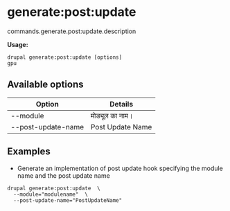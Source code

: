 # generate:post:update
commands.generate.post:update.description

**Usage:**
```
drupal generate:post:update [options]
gpu
```

## Available options
Option | Details
-------|-------------
--module | मोड्यूल का नाम।
--post-update-name | Post Update Name

## Examples
* Generate an implementation of post update hook specifying the module name and the post update name
```
drupal generate:post:update  \
  --module="modulename"  \
  --post-update-name="PostUpdateName"
```
